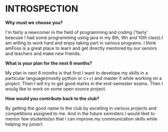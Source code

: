 # INTROSPECTION

**Why must we choose you?**

I'm fairly a newcomer in the field of programming and coding ('fairly' beacuse I had some programming using java in my 8th, 9th and 10th class).I am willing to work hard and enjoy taking part in various programs. I think amFoss is a great place to learn and get directly mentored by our seniors and teachers and make new friends.



**What is your plan for the next 6 months?**

My plan in next 6 months is that first I want to develope my skills in a particular language(mostly python or c++) and master it while working on a project. Then I will try to get good marks in the end-semester exams. Then I woulg like to work on some open source project.

**How would you contribute back to the club?**

By getting the good name to the club by excelling in various projects and competitions assigned to me. And in the future semisters I would liket to mentor few students(so that I can improve my communication skills while helping my junior)
